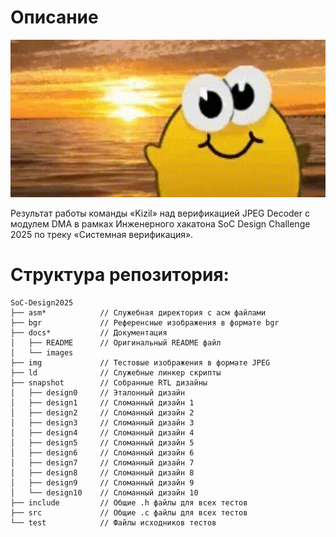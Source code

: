 # Описание

![ ](/img/sticker.gif)

Результат работы команды «Kizil» над верификацией JPEG Decoder с модулем DMA в рамках Инженерного хакатона SoC Design Challenge 2025 по треку «Системная верификация».

# Структура репозитория:

```
SoC-Design2025
├── asm*            // Служебная директория с асм файлами
├── bgr             // Референсные изображения в формате bgr
├── docs*           // Документация
│   ├── README      // Оригинальный README файл
│   └── images
├── img             // Тестовые изображения в формате JPEG
├── ld              // Служебные линкер скрипты 
├── snapshot        // Собранные RTL дизайны
│   ├── design0     // Эталонный дизайн 
│   ├── design1     // Сломанный дизайн 1
│   ├── design2     // Сломанный дизайн 2
│   ├── design3     // Сломанный дизайн 3
│   ├── design4     // Сломанный дизайн 4
│   ├── design5     // Сломанный дизайн 5
│   ├── design6     // Сломанный дизайн 6
│   ├── design7     // Сломанный дизайн 7
│   ├── design8     // Сломанный дизайн 8
│   ├── design9     // Сломанный дизайн 9
│   └── design10    // Сломанный дизайн 10
├── include         // Общие .h файлы для всех тестов
├── src             // Общие .с файлы для всех тестов
└── test            // Файлы исходников тестов